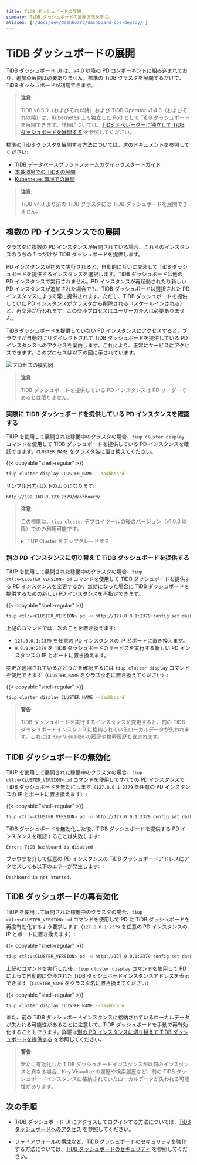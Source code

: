 ```yaml
---
title: TiDB ダッシュボードの展開
summary: TiDB ダッシュボードの展開方法を学ぶ。
aliases: ['/docs/dev/dashboard/dashboard-ops-deploy/']
---
```


# TiDB ダッシュボードの展開

TiDB ダッシュボード UI は、v4.0 以降の PD コンポーネントに組み込まれており、追加の展開は必要ありません。標準の TiDB クラスタを展開するだけで、TiDB ダッシュボードが利用できます。

> **注意:**
>
> TiDB v6.5.0（およびそれ以降）および TiDB Operator v1.4.0（およびそれ以降）は、Kubernetes 上で独立した Pod として TiDB ダッシュボードを展開できます。詳細については、[TiDB オペレーターに独立して TiDB ダッシュボードを展開する](https://docs.pingcap.com/tidb-in-kubernetes/dev/get-started#deploy-tidb-dashboard-independently) を参照してください。

標準の TiDB クラスタを展開する方法については、次のドキュメントを参照してください:

+ [TiDB データベースプラットフォームのクイックスタートガイド](/quick-start-with-tidb.md)
+ [本番環境での TiDB の展開](/production-deployment-using-tiup.md)
+ [Kubernetes 環境での展開](https://docs.pingcap.com/tidb-in-kubernetes/stable/access-dashboard)

> **注意:**
>
> TiDB v4.0 より前の TiDB クラスタには TiDB ダッシュボードを展開できません。

## 複数の PD インスタンスでの展開

クラスタに複数の PD インスタンスが展開されている場合、これらのインスタンスのうちの 1 つだけが TiDB ダッシュボードを提供します。

PD インスタンスが初めて実行されると、自動的に互いに交渉して TiDB ダッシュボードを提供するインスタンスを選択します。TiDB ダッシュボードは他の PD インスタンスで実行されません。PD インスタンスが再起動されたり新しい PD インスタンスが追加された場合でも、TiDB ダッシュボードは選択された PD インスタンスによって常に提供されます。ただし、TiDB ダッシュボードを提供していた PD インスタンスがクラスタから削除される（スケールインされる）と、再交渉が行われます。この交渉プロセスはユーザーの介入は必要ありません。

TiDB ダッシュボードを提供していない PD インスタンスにアクセスすると、ブラウザが自動的にリダイレクトされて TiDB ダッシュボードを提供している PD インスタンスへのアクセスを案内します。これにより、正常にサービスにアクセスできます。このプロセスは以下の図に示されています。

![プロセスの模式図](/media/dashboard/dashboard-ops-multiple-pd.png)

> **注意:**
>
> TiDB ダッシュボードを提供している PD インスタンスは PD リーダーであるとは限りません。

### 実際に TiDB ダッシュボードを提供している PD インスタンスを確認する

TiUP を使用して展開された稼働中のクラスタの場合、`tiup cluster display` コマンドを使用して TiDB ダッシュボードを提供している PD インスタンスを確認できます。`CLUSTER_NAME` をクラスタ名に置き換えてください。

{{< copyable "shell-regular" >}}

```bash
tiup cluster display CLUSTER_NAME --dashboard
```

サンプル出力は以下のようになります:

```bash
http://192.168.0.123:2379/dashboard/
```

> **注意:**
>
> この機能は、`tiup cluster` デプロイツールの後のバージョン（v1.0.3 以降）でのみ利用可能です。
>
> <details>
> <summary>TiUP Cluster をアップグレードする</summary>
>
> ```bash
> tiup update --self
> tiup update cluster --force
> ```
>
> </details>

### 別の PD インスタンスに切り替えて TiDB ダッシュボードを提供する

TiUP を使用して展開された稼働中のクラスタの場合、`tiup ctl:v<CLUSTER_VERSION> pd` コマンドを使用して TiDB ダッシュボードを提供する PD インスタンスを変更するか、無効になった場合に TiDB ダッシュボードを提供するための新しい PD インスタンスを再指定できます。

{{< copyable "shell-regular" >}}

```bash
tiup ctl:v<CLUSTER_VERSION> pd -u http://127.0.0.1:2379 config set dashboard-address http://9.9.9.9:2379
```

上記のコマンドでは、次のことを置き換えます:

- `127.0.0.1:2379` を任意の PD インスタンスの IP とポートに置き換えます。
- `9.9.9.9:2379` を TiDB ダッシュボードのサービスを実行する新しい PD インスタンスの IP とポートに置き換えます。

変更が適用されているかどうかを確認するには `tiup cluster display` コマンドを使用できます（`CLUSTER_NAME` をクラスタ名に置き換えてください）:

{{< copyable "shell-regular" >}}

```bash
tiup cluster display CLUSTER_NAME --dashboard
```

> **警告:**
>
> TiDB ダッシュボードを実行するインスタンスを変更すると、前の TiDB ダッシュボードインスタンスに格納されているローカルデータが失われます。これには Key Visualize の履歴や検索履歴も含まれます。

## TiDB ダッシュボードの無効化

TiUP を使用して展開された稼働中のクラスタの場合、`tiup ctl:v<CLUSTER_VERSION> pd` コマンドを使用してすべての PD インスタンスで TiDB ダッシュボードを無効にします（`127.0.0.1:2379` を任意の PD インスタンスの IP とポートに置き換えます）:

{{< copyable "shell-regular" >}}

```bash
tiup ctl:v<CLUSTER_VERSION> pd -u http://127.0.0.1:2379 config set dashboard-address none
```

TiDB ダッシュボードを無効化した後、TiDB ダッシュボードを提供する PD インスタンスを確認することは失敗します:

```
Error: TiDB Dashboard is disabled
```

ブラウザを介して任意の PD インスタンスの TiDB ダッシュボードアドレスにアクセスしても以下のエラーが発生します:

```
Dashboard is not started.
```

## TiDB ダッシュボードの再有効化

TiUP を使用して展開された稼働中のクラスタの場合、`tiup ctl:v<CLUSTER_VERSION> pd` コマンドを使用して PD に TiDB ダッシュボードを再度有効化するよう要求します（`127.0.0.1:2379` を任意の PD インスタンスの IP とポートに置き換えます）:

{{< copyable "shell-regular" >}}

```bash
tiup ctl:v<CLUSTER_VERSION> pd -u http://127.0.0.1:2379 config set dashboard-address auto
```

上記のコマンドを実行した後、`tiup cluster display` コマンドを使用して PD によって自動的に交渉された TiDB ダッシュボードインスタンスアドレスを表示できます（`CLUSTER_NAME` をクラスタ名に置き換えてください）:

{{< copyable "shell-regular" >}}

```bash
tiup cluster display CLUSTER_NAME --dashboard
```

また、前の TiDB ダッシュボードインスタンスに格納されているローカルデータが失われる可能性があることに注意して、TiDB ダッシュボードを手動で再有効化することもできます。詳細は[別の PD インスタンスに切り替えて TiDB ダッシュボードを提供する](#switch-to-another-pd-instance-to-serve-tidb-dashboard) を参照してください。

> **警告:**
>
> 新たに有効化した TiDB ダッシュボードインスタンスが以前のインスタンスと異なる場合、Key Visualize の履歴や検索履歴など、前の TiDB ダッシュボードインスタンスに格納されていたローカルデータが失われる可能性があります。

## 次の手順

- TiDB ダッシュボード UI にアクセスしてログインする方法については、[TiDB ダッシュボードへのアクセス](/dashboard/dashboard-access.md) を参照してください。

- ファイアウォールの構成など、TiDB ダッシュボードのセキュリティを強化する方法については、[TiDB ダッシュボードのセキュリティ](/dashboard/dashboard-ops-security.md) を参照してください。